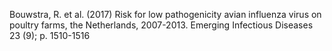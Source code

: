 Bouwstra, R. et al. (2017) Risk for low pathogenicity avian influenza virus on poultry farms, the Netherlands, 2007-2013. Emerging Infectious Diseases 23 (9); p. 1510-1516
